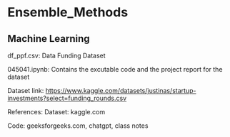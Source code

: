 # Ensemble_Methods
## Machine Learning

df_ppf.csv: Data Funding Dataset

045041.ipynb: Contains the excutable code and the project report for the dataset

Dataset link: https://www.kaggle.com/datasets/justinas/startup-investments?select=funding_rounds.csv

References:
Dataset: kaggle.com

Code: geeksforgeeks.com, chatgpt, class notes
